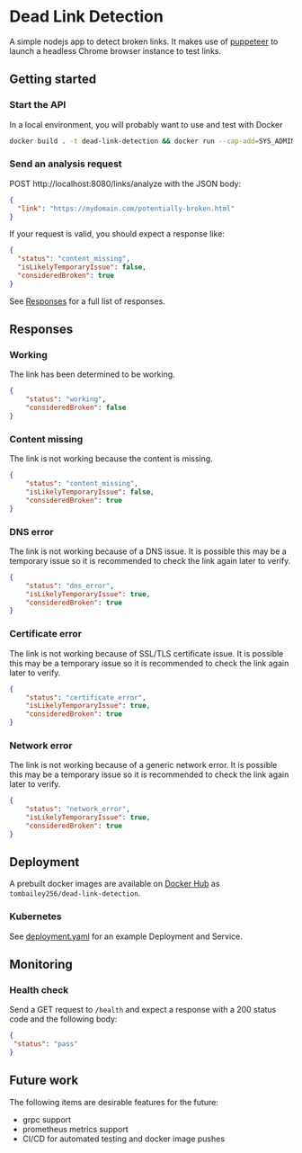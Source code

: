 # Dead Link Detection

A simple nodejs app to detect broken links. It makes use of [puppeteer](https://github.com/puppeteer/puppeteer) to launch a headless Chrome browser instance to test links.

## Getting started

### Start the API

In a local environment, you will probably want to use and test with Docker
```sh
docker build . -t dead-link-detection && docker run --cap-add=SYS_ADMIN -p 8080:8080 dead-link-detection
```

### Send an analysis request

POST http://localhost:8080/links/analyze with the JSON body:

```json
{
  "link": "https://mydomain.com/potentially-broken.html"
}
```

If your request is valid, you should expect a response like:

```json
{
  "status": "content_missing",
  "isLikelyTemporaryIssue": false,
  "consideredBroken": true
}
```

See [Responses](#Responses) for a full list of responses.

## Responses

### Working
The link has been determined to be working.
```json
{
    "status": "working",
    "consideredBroken": false
}
```

### Content missing
The link is not working because the content is missing.
```json
{
    "status": "content_missing",
    "isLikelyTemporaryIssue": false,
    "consideredBroken": true
}
```

### DNS error
The link is not working because of a DNS issue. It is possible this may be a temporary issue so it is recommended to check the link again later to verify.
```json
{
    "status": "dns_error",
    "isLikelyTemporaryIssue": true,
    "consideredBroken": true
}
```

### Certificate error
The link is not working because of SSL/TLS certificate issue. It is possible this may be a temporary issue so it is recommended to check the link again later to verify.
```json
{
    "status": "certificate_error",
    "isLikelyTemporaryIssue": true,
    "consideredBroken": true
}
```

### Network error
The link is not working because of a generic network error. It is possible this may be a temporary issue so it is recommended to check the link again later to verify.
```json
{
    "status": "network_error",
    "isLikelyTemporaryIssue": true,
    "consideredBroken": true
}
```

## Deployment

A prebuilt docker images are available on [Docker Hub](https://hub.docker.com/repository/docker/tombailey256/dead-link-detection) as `tombailey256/dead-link-detection`.

### Kubernetes

See [deployment.yaml](deployment.yaml) for an example Deployment and Service.

## Monitoring

### Health check

Send a GET request to `/health` and expect a response with a 200 status code and the following body:
 ```json
{ 
  "status": "pass"
}
```

## Future work

The following items are desirable features for the future:

- grpc support
- prometheus metrics support
- CI/CD for automated testing and docker image pushes
